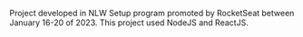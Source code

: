 Project developed in NLW Setup program promoted by RocketSeat between January 16-20 of 2023.
This project used NodeJS and ReactJS.
